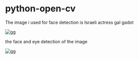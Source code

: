 # python-open-cv 
The image i used for face detection is Israeli actress gal gadot 


![gg](https://user-images.githubusercontent.com/84325486/130352357-1ffe8688-b81f-4f35-b449-cf05d5f1fa8a.jpeg)

the face and eye detection of the image



![gg](https://user-images.githubusercontent.com/84325486/130352299-8799738f-eaf0-4e71-84db-7615fe94a2e9.png)


